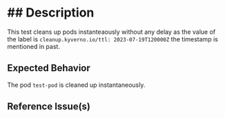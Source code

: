 # ## Description

This test cleans up pods instanteaously without any delay as the value of the label is `cleanup.kyverno.io/ttl: 2023-07-19T120000Z`  the timestamp is mentioned in past.

## Expected Behavior

The pod `test-pod` is cleaned up instantaneously.

## Reference Issue(s)
